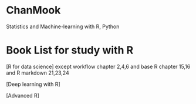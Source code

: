 # ChanMook
Statistics and Machine-learning with R, Python

# Book List for study with R
[R for data science] except workflow chapter 2,4,6 and base R chapter 15,16 and R markdown 21,23,24

[Deep learning with R]

[Advanced R]
